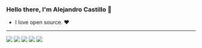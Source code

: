 ### Hello there, I'm Alejandro Castillo 👋
- I love open source. ❤️ 
---

[![](https://raw.githubusercontent.com/saturnavt/saturnavt/main/profile-summary-card-output/dracula/0-profile-details.svg)](https://github.com/saturnavt/github-profile-summary-cards)
[![](https://raw.githubusercontent.com/saturnavt/saturnavt/main/profile-summary-card-output/dracula/1-repos-per-language.svg)](https://github.com/saturnavt/github-profile-summary-cards) [![](https://raw.githubusercontent.com/saturnavt/saturnavt/main/profile-summary-card-output/dracula/2-most-commit-language.svg)](https://github.com/saturnavt/github-profile-summary-cards)
[![](https://raw.githubusercontent.com/saturnavt/saturnavt/main/profile-summary-card-output/dracula/3-stats.svg)](https://github.com/saturnavt/github-profile-summary-cards) [![](https://raw.githubusercontent.com/saturnavt/saturnavt/main/profile-summary-card-output/dracula/4-productive-time.svg)](https://github.com/saturnavt/github-profile-summary-cards)
